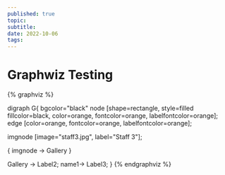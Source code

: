 ```yaml
---
published: true
topic:
subtitle: 
date: 2022-10-06
tags: 
---
```


# Graphwiz Testing

{% graphviz %}

digraph G{
 bgcolor="black"
    node [shape=rectangle, style=filled fillcolor=black, color=orange, fontcolor=orange, labelfontcolor=orange];
    edge [color=orange, fontcolor=orange, labelfontcolor=orange];

imgnode [image="staff3.jpg", label="Staff 3"];

{ 
   imgnode -> Gallery
}

Gallery -> Label2;
name1-> Label3;
}
{% endgraphviz %}
